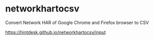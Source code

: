 # networkhartocsv
Convert Network HAR of Google Chrome and Firefox browser to CSV

https://hintdesk.github.io/networkhartocsv/input
